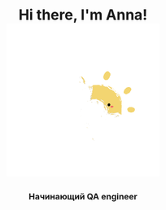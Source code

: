 
<h1 align="center">Hi there, I'm Anna! <br><img src="https://github.com/AnnaKlokova/AnnaKlokova/blob/main/giphy.gif" height="300"/></h1>

<h3 align="center">Начинающий QA engineer</h3>


